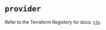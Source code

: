 # `provider`

Refer to the Terraform Registory for docs: [`tfe`](https://registry.terraform.io/providers/hashicorp/tfe/0.44.1/docs).

